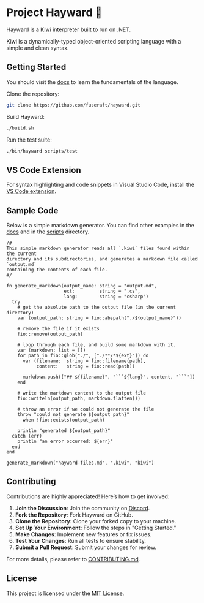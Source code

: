# Project Hayward 🥝

Hayward is a [Kiwi](https://github.com/fuseraft/kiwi) interpreter built to run on .NET.

Kiwi is a dynamically-typed object-oriented scripting language with a simple and clean syntax.

## Getting Started

You should visit the [docs](docs/README.md) to learn the fundamentals of the language.

Clone the repository:
```bash
git clone https://github.com/fuseraft/hayward.git
```

Build Hayward:
```bash
./build.sh
```

Run the test suite:
```bash
./bin/hayward scripts/test
```

## VS Code Extension

For syntax highlighting and code snippets in Visual Studio Code, install the [VS Code extension](https://marketplace.visualstudio.com/items?itemName=fuseraft.kiwi-lang).

## Sample Code

Below is a simple markdown generator. You can find other examples in the [docs](docs/README.md) and in the [scripts](scripts/) directory. 

```hayward
/#
This simple markdown generator reads all `.kiwi` files found within the current 
directory and its subdirectories, and generates a markdown file called `output.md` 
containing the contents of each file.
#/

fn generate_markdown(output_name: string = "output.md",
                     ext:         string = ".cs",
                     lang:        string = "csharp")
  try
    # get the absolute path to the output file (in the current directory)
    var (output_path: string = fio::abspath("./${output_name}"))
    
    # remove the file if it exists
    fio::remove(output_path)

    # loop through each file, and build some markdown with it.
    var (markdown: list = [])
    for path in fio::glob("./", ["./**/*${ext}"]) do
      var (filename:  string = fio::filename(path),
           content:   string = fio::read(path))

      markdown.push(["## ${filename}", "```${lang}", content, "```"])
    end

    # write the markdown content to the output file
    fio::writeln(output_path, markdown.flatten())

    # throw an error if we could not generate the file
    throw "could not generate ${output_path}" 
      when !fio::exists(output_path)
    
    println "generated ${output_path}"
  catch (err)
    println "an error occurred: ${err}"
  end
end

generate_markdown("hayward-files.md", ".kiwi", "kiwi")
```

## Contributing

Contributions are highly appreciated! Here’s how to get involved:

1. **Join the Discussion**: Join the community on [Discord](https://discord.gg/9PW3857Bxs).
2. **Fork the Repository**: Fork Hayward on GitHub.
3. **Clone the Repository**: Clone your forked copy to your machine.
4. **Set Up Your Environment**: Follow the steps in "Getting Started."
5. **Make Changes**: Implement new features or fix issues.
6. **Test Your Changes**: Run all tests to ensure stability.
7. **Submit a Pull Request**: Submit your changes for review.

For more details, please refer to [CONTRIBUTING.md](CONTRIBUTING.md).

## License

This project is licensed under the [MIT License](LICENSE).